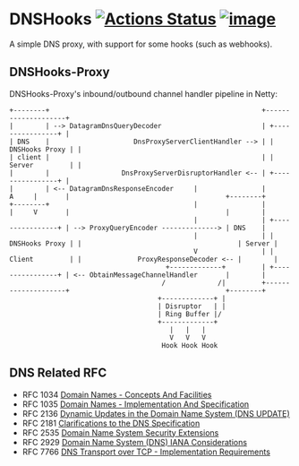 # DNSHooks [![Actions Status](https://github.com/FantasticMao/dnshooks/workflows/action/badge.svg)](https://github.com/FantasticMao/dnshooks/actions) [![image](https://img.shields.io/badge/license-GPL3.0-green.svg)](https://github.com/FantasticMao/dnshooks/blob/master/LICENSE)

A simple DNS proxy, with support for some hooks (such as webhooks).

## DNSHooks-Proxy

DNSHooks-Proxy's inbound/outbound channel handler pipeline in Netty:

```text
+--------+                                                     +--------------------+
|        | --> DatagramDnsQueryDecoder                         | +----------------+ |
| DNS    |                     DnsProxyServerClientHandler --> | | DNSHooks Proxy | |
| client |                                                     | | Server         | |
|        |                  DnsProxyServerDisruptorHandler <-- | +----------------+ |
|        | <-- DatagramDnsResponseEncoder     |                |      A     |       |                                       +--------+
+--------+                                    |                |      |     V       |                                       |        |
                                              |                | +----------------+ | --> ProxyQueryEncoder --------------> | DNS    |
                                              |                | | DNSHooks Proxy | |                                       | Server |
                                              V                | | Client         | |              ProxyResponseDecoder <-- |        |
                                       +-------------+         | +----------------+ | <-- ObtainMessageChannelHandler       |        |
                                      /             /|         +--------------------+                                       +--------+
                                     +-------------+ |
                                     | Disruptor   | |
                                     | Ring Buffer |/
                                     +-------------+
                                        |   |   |
                                        V   V   V
                                      Hook Hook Hook
```

## DNS Related RFC

-   RFC 1034 [Domain Names - Concepts And Facilities](https://tools.ietf.org/html/rfc1034)
-   RFC 1035 [Domain Names - Implementation And Specification](https://tools.ietf.org/html/rfc1035)
-   RFC 2136 [Dynamic Updates in the Domain Name System (DNS UPDATE)](https://tools.ietf.org/html/rfc2136)
-   RFC 2181 [Clarifications to the DNS Specification](https://tools.ietf.org/html/rfc2181)
-   RFC 2535 [Domain Name System Security Extensions](https://tools.ietf.org/html/rfc2535)
-   RFC 2929 [Domain Name System (DNS) IANA Considerations](https://tools.ietf.org/html/rfc2929)
-   RFC 7766 [DNS Transport over TCP - Implementation Requirements](https://tools.ietf.org/html/rfc7766)
